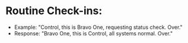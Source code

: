 # Routine Check-ins:

* Example: "Control, this is Bravo One, requesting status check. Over."
* Response: "Bravo One, this is Control, all systems normal. Over."
